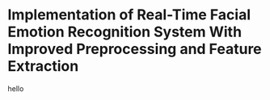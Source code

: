 # Implementation of Real-Time Facial Emotion Recognition System With Improved Preprocessing and Feature Extraction
 hello